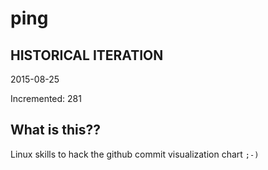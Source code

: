 # ping

## HISTORICAL ITERATION
2015-08-25

Incremented: 281

## What is this?? 
Linux skills to hack the github commit visualization chart `;-)`
